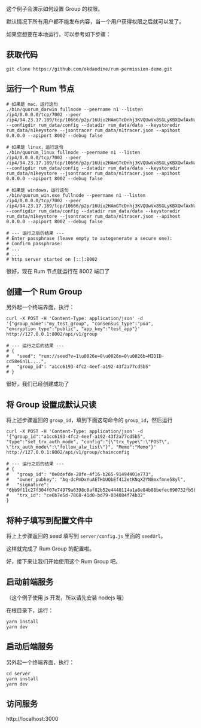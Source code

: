 这个例子会演示如何设置 Group 的权限。

默认情况下所有用户都不能发布内容，当一个用户获得权限之后就可以发了。

如果您想要在本地运行，可以参考如下步骤：

## 获取代码

```
git clone https://github.com/okdaodine/rum-permission-demo.git
```

## 运行一个 Rum 节点

```
# 如果是 mac，运行这句
./bin/quorum_darwin fullnode --peername n1 --listen /ip4/0.0.0.0/tcp/7002 --peer /ip4/94.23.17.189/tcp/10666/p2p/16Uiu2HAmGTcDnhj3KVQUwVx8SGLyKBXQwfAxNayJdEwfsnUYKK4u --configdir rum_data/config --datadir rum_data/data --keystoredir rum_data/n1keystore --jsontracer rum_data/n1tracer.json --apihost 0.0.0.0 --apiport 8002 --debug false

# 如果是 linux，运行这句
./bin/quorum_linux fullnode --peername n1 --listen /ip4/0.0.0.0/tcp/7002 --peer /ip4/94.23.17.189/tcp/10666/p2p/16Uiu2HAmGTcDnhj3KVQUwVx8SGLyKBXQwfAxNayJdEwfsnUYKK4u --configdir rum_data/config --datadir rum_data/data --keystoredir rum_data/n1keystore --jsontracer rum_data/n1tracer.json --apihost 0.0.0.0 --apiport 8002 --debug false

# 如果是 windows，运行这句
./bin/quorum_win.exe fullnode --peername n1 --listen /ip4/0.0.0.0/tcp/7002 --peer /ip4/94.23.17.189/tcp/10666/p2p/16Uiu2HAmGTcDnhj3KVQUwVx8SGLyKBXQwfAxNayJdEwfsnUYKK4u --configdir rum_data/config --datadir rum_data/data --keystoredir rum_data/n1keystore --jsontracer rum_data/n1tracer.json --apihost 0.0.0.0 --apiport 8002 --debug false

# --- 运行之后的结果 ---
# Enter passphrase (leave empty to autogenerate a secure one):
# Confirm passphrase:
# ...
# ...
# http server started on [::]:8002
```

很好，现在 Rum 节点就运行在 8002 端口了

## 创建一个 Rum Group

另外起一个终端界面，执行：

```
curl -X POST -H 'Content-Type: application/json' -d '{"group_name":"my_test_group", "consensus_type":"poa", "encryption_type":"public", "app_key":"test_app"}' http://127.0.0.1:8002/api/v1/group

# --- 运行之后的结果 ---
# {
#   "seed": "rum://seed?v=1\u0026e=0\u0026n=0\u0026b=MIDID-cdS8e6nlL....",
#   "group_id": "a1cc6193-4fc2-4eef-a192-43f2a77cd5b5"
# }
```

很好，我们已经创建成功了

## 将 Group 设置成默认只读

将上述步骤返回的 `group_id`，填到下面这句命令的 `group_id`，然后运行

```
curl -X POST -H 'Content-Type: application/json' -d '{"group_id":"a1cc6193-4fc2-4eef-a192-43f2a77cd5b5", "type":"set_trx_auth_mode", "config":"{\"trx_type\":\"POST\", \"trx_auth_mode\":\"follow_alw_list\"}", "Memo":"Memo"}' http://127.0.0.1:8002/api/v1/group/chainconfig

# --- 运行之后的结果 ---
# {
#   "group_id": "0e0defde-20fe-4f16-b265-91494401e773",
#   "owner_pubkey": "Aq-dcPmDxYuAETHbUQbEf412etKNqX2YN8mxfmne58yl",
#   "signature": "6bb9f11c27f304f07e74979a6398c8af82b52e4440114a1a8e84b88befec690732fb5b5f0c1b3e14461eac3c87bbc77de62c9d2211a34087306abf1acdfdd3e201",
#   "trx_id": "ce6b7e5d-7868-41d0-bd79-034884f74b32"
}
```

## 将种子填写到配置文件中

将上上步骤返回的 seed 填写到 `server/config.js` 里面的 `seedUrl`。

这样就完成了 Rum Group 的配置啦。

好，接下来让我们开始使用这个 Rum Group 吧。

## 启动前端服务
（这个例子使用 js 开发，所以请先安装 nodejs 哦）

在根目录下，运行：

```
yarn install
yarn dev
```

## 启动后端服务

另外起一个终端界面，执行：

```
cd server
yarn install
yarn dev
```

## 访问服务

http://localhost:3000

